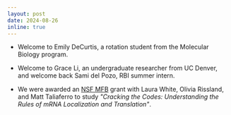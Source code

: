 ```yaml
---
layout: post
date: 2024-08-26
inline: true
---
```


- Welcome to Emily DeCurtis, a rotation student from the Molecular Biology program.

- Welcome to Grace Li, an undergraduate researcher from UC Denver, and welcome
  back Sami del Pozo, RBI summer intern.

- We were awarded an [NSF
  MFB](https://new.nsf.gov/news/nsf-nih-partner-new-research-develop-rna-based)
  grant with Laura White, Olivia Rissland, and Matt Taliaferro to study
  *"Cracking the Codes: Understanding the Rules of mRNA Localization and
  Translation"*.
